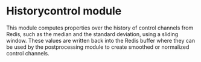 # Historycontrol module

This module computes properties over the history of control channels from Redis, such as the median and the standard deviation, using a sliding window. These values are written back into the Redis buffer where they can be used by the postprocessing module to create smoothed or normalized control channels.
